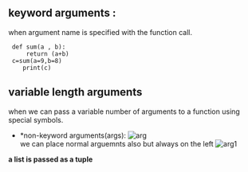 ## keyword arguments :
when argument name is specified with the function call.
    
     def sum(a , b):
         return (a+b)
     c=sum(a=9,b=8)
        print(c)
 
 ## variable length arguments
 when we can pass a variable number of arguments to a function using special symbols.<br>
 - *non-keyword arguments(args):
![arg](https://user-images.githubusercontent.com/72215893/142750443-92f369ae-6133-41a2-9e1c-576e3f7058ae.png)<br>
we can place normal arguemnts also but always on the left
![arg1](https://user-images.githubusercontent.com/72215893/142751004-ea13397d-845e-45c1-8f96-6b5a09deb068.png)

**a list is passed as a tuple**
